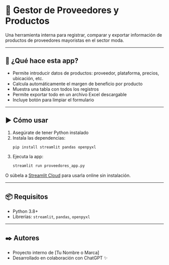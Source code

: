 
# 🧵 Gestor de Proveedores y Productos

Una herramienta interna para registrar, comparar y exportar información de productos de proveedores mayoristas en el sector moda.

---

## 🚀 ¿Qué hace esta app?

- Permite introducir datos de productos: proveedor, plataforma, precios, ubicación, etc.
- Calcula automáticamente el margen de beneficio por producto
- Muestra una tabla con todos los registros
- Permite exportar todo en un archivo Excel descargable
- Incluye botón para limpiar el formulario

---

## ▶️ Cómo usar

1. Asegúrate de tener Python instalado
2. Instala las dependencias:
   ```bash
   pip install streamlit pandas openpyxl
   ```
3. Ejecuta la app:
   ```bash
   streamlit run proveedores_app.py
   ```

O súbela a [Streamlit Cloud](https://streamlit.io/cloud) para usarla online sin instalación.

---

## 📦 Requisitos

- Python 3.8+
- Librerías: `streamlit`, `pandas`, `openpyxl`

---

## ✒️ Autores

- Proyecto interno de [Tu Nombre o Marca]
- Desarrollado en colaboración con ChatGPT ✨
